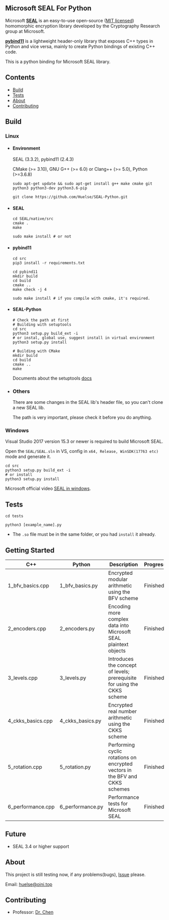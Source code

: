 ## Microsoft SEAL For Python

Microsoft [**SEAL**](https://github.com/microsoft/SEAL) is an easy-to-use open-source ([MIT licensed](https://github.com/microsoft/SEAL/blob/master/LICENSE)) homomorphic encryption library developed by the Cryptography Research group at Microsoft.

[**pybind11**](https://github.com/pybind/pybind11) is a lightweight header-only library that exposes C++ types in Python and vice versa, mainly to create Python bindings of existing C++ code.

This is a python binding for Microsoft SEAL library.



## Contents

* [Build](https://github.com/Huelse/SEAL-Python#build)
* [Tests](https://github.com/Huelse/SEAL-Python#tests)
* [About](https://github.com/Huelse/SEAL-Python#about)
* [Contributing](https://github.com/Huelse/SEAL-Python#contributing)



## Build
### Linux
* #### Environment

  SEAL (3.3.2), pybind11 (2.4.3)

  CMake (>= 3.10), GNU G++ (>= 6.0) or Clang++ (>= 5.0), Python (>=3.6.8)

  `sudo apt-get update && sudo apt-get install g++ make cmake git python3 python3-dev python3.6-pip`

  `git clone https://github.com/Huelse/SEAL-Python.git`

* #### SEAL

  ```shell
  cd SEAL/native/src
  cmake .
  make
  
  sudo make install # or not
  ```

* #### pybind11

  ```
  cd src
  pip3 install -r requirements.txt
  
  cd pybind11
  mkdir build
  cd build
  cmake ..
  make check -j 4
  
  sudo make install # if you compile with cmake, it's required.
  ```
  
* #### SEAL-Python

  ```shell
  # Check the path at first
  # Building with setuptools
  cd src
  python3 setup.py build_ext -i
  # or instal, global use, suggest install in virtual environment
  python3 setup.py install
  
  # Building with CMake
  mkdir build
  cd build
  cmake ..
  make
  ```

  Documents about the setuptools [docs](https://docs.python.org/3/distutils/configfile.html)

* ### Others

    There are some changes in the SEAL lib's header file, so you can't clone a new SEAL lib.

    The path is very important, please check it before you do anything.
    
    

### Windows

Visual Studio 2017 version 15.3 or newer is required to build Microsoft SEAL.

Open the `SEAL/SEAL.sln` in VS, config in `x64, Release, WinSDK(17763 etc)` mode and generate it.

```shell
cd src
python3 setup.py build_ext -i
# or install
python3 setup.py install
```

Microsoft official video [SEAL in windows](https://www.microsoft.com/en-us/research/video/installing-microsoft-seal-on-windows/).




## Tests

`cd tests`

`python3 [example_name].py`

* The `.so` file must be in the same folder, or you had `install` it already.



## Getting Started

| C++               | Python           | Description                                                  | Progress |
| ----------------- | ---------------- | ------------------------------------------------------------ | -------- |
| 1_bfv_basics.cpp  | 1_bfv_basics.py  | Encrypted modular arithmetic using the BFV scheme            | Finished |
| 2_encoders.cpp    | 2_encoders.py    | Encoding more complex data into Microsoft SEAL plaintext objects | Finished |
| 3_levels.cpp      | 3_levels.py      | Introduces the concept of levels; prerequisite for using the CKKS scheme | Finished |
| 4_ckks_basics.cpp | 4_ckks_basics.py | Encrypted real number arithmetic using the CKKS scheme       | Finished |
| 5_rotation.cpp    | 5_rotation.py    | Performing cyclic rotations on encrypted vectors in the BFV and CKKS schemes | Finished |
| 6_performance.cpp | 6_performance.py | Performance tests for Microsoft SEAL                         | Finished |



## Future

* SEAL 3.4 or higher support



## About

This project is still testing now, if any problems(bugs), [Issue](https://github.com/Huelse/SEAL-Python/issues) please.

Email: [huelse@oini.top](mailto:huelse@oini.top?subject=Github-SEAL-Python-Issues&cc=5956877@qq.com)



## Contributing
* Professor: [Dr. Chen](https://zhigang-chen.github.io/)

